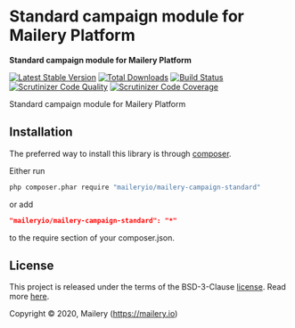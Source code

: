 # Standard campaign module for Mailery Platform

**Standard campaign module for Mailery Platform**

[![Latest Stable Version](https://poser.pugx.org/maileryio/mailery-campaign-standard/v/stable)](https://packagist.org/packages/maileryio/mailery-campaign-standard)
[![Total Downloads](https://poser.pugx.org/maileryio/mailery-campaign-standard/downloads)](https://packagist.org/packages/maileryio/mailery-campaign-standard)
[![Build Status](https://travis-ci.com/maileryio/mailery-campaign-standard.svg?branch=master)](https://travis-ci.com/maileryio/mailery-campaign-standard)
[![Scrutinizer Code Quality](https://img.shields.io/scrutinizer/g/maileryio/mailery-campaign-standard.svg)](https://scrutinizer-ci.com/g/maileryio/mailery-campaign-standard/)
[![Scrutinizer Code Coverage](https://img.shields.io/scrutinizer/coverage/g/maileryio/mailery-campaign-standard.svg)](https://scrutinizer-ci.com/g/maileryio/mailery-campaign-standard/)

Standard campaign module for Mailery Platform

## Installation

The preferred way to install this library is through [composer](http://getcomposer.org/download/).

Either run

```sh
php composer.phar require "maileryio/mailery-campaign-standard"
```

or add

```json
"maileryio/mailery-campaign-standard": "*"
```

to the require section of your composer.json.

## License

This project is released under the terms of the BSD-3-Clause [license](LICENSE).
Read more [here](http://choosealicense.com/licenses/bsd-3-clause).

Copyright © 2020, Mailery (https://mailery.io)
